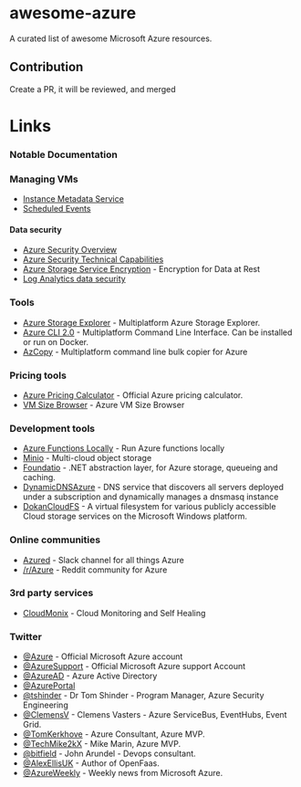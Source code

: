 # awesome-azure
A curated list of awesome Microsoft Azure resources.

## Contribution
Create a PR, it will be reviewed, and merged

# Links

### Notable Documentation
### Managing VMs
* [Instance Metadata Service](https://docs.microsoft.com/en-us/azure/virtual-machines/linux/instance-metadata-service)
* [Scheduled Events](https://docs.microsoft.com/en-us/azure/virtual-machines/linux/scheduled-events)
#### Data security
* [Azure Security Overview](https://docs.microsoft.com/en-us/azure/security/azure-security)
* [Azure Security Technical Capabilities](https://docs.microsoft.com/en-us/azure/security/azure-security-technical-capabilities)
* [Azure Storage Service Encryption](https://docs.microsoft.com/en-us/azure/storage/common/storage-service-encryption) - Encryption for Data at Rest
* [Log Analytics data security](https://docs.microsoft.com/en-us/azure/log-analytics/log-analytics-security)

### Tools
* [Azure Storage Explorer](https://azure.microsoft.com/en-us/features/storage-explorer/) - Multiplatform Azure Storage Explorer.
* [Azure CLI 2.0](https://docs.microsoft.com/en-us/cli/azure/install-azure-cli?view=azure-cli-latest) - Multiplatform Command Line Interface. Can be installed or run on Docker.
* [AzCopy](https://docs.microsoft.com/en-us/azure/storage/common/storage-use-azcopy) - Multiplatform command line bulk copier for Azure

### Pricing tools
* [Azure Pricing Calculator](https://azure.microsoft.com/en-gb/pricing/calculator/) - Official Azure pricing calculator.
* [VM Size Browser](http://vmsizebrowser.azurewebsites.net/) - Azure VM Size Browser

### Development tools
* [Azure Functions Locally](https://docs.microsoft.com/en-us/azure/azure-functions/functions-run-local) - Run Azure functions locally
* [Minio](https://www.minio.io/) - Multi-cloud object storage
* [Foundatio](https://github.com/FoundatioFx/Foundatio) - .NET abstraction layer, for Azure storage, queueing and caching.
* [DynamicDNSAzure](https://github.com/ivanthelad/dynamicdnsazure) - DNS service that discovers all servers deployed under a subscription and dynamically manages a dnsmasq instance
* [DokanCloudFS](https://github.com/viciousviper/DokanCloudFS) - A virtual filesystem for various publicly accessible Cloud storage services on the Microsoft Windows platform.

### Online communities
* [Azured](http://azured.io/) - Slack channel for all things Azure
* [/r/Azure](https://www.reddit.com/r/AZURE/) - Reddit community for Azure

### 3rd party services
* [CloudMonix](http://www.cloudmonix.com/) - Cloud Monitoring and Self Healing

### Twitter
* [@Azure](https://twitter.com/Azure) - Official Microsoft Azure account
* [@AzureSupport](https://twitter.com/AzureSupport) - Official Microsoft Azure support Account
* [@AzureAD](https://twitter.com/azuread) - Azure Active Directory
* [@AzurePortal](https://twitter.com/AzurePortal)
* [@tshinder](https://twitter.com/tshinder) - Dr Tom Shinder - Program Manager, Azure Security Engineering
* [@ClemensV](https://twitter.com/clemensv) - Clemens Vasters - Azure ServiceBus, EventHubs, Event Grid.
* [@TomKerkhove](https://twitter.com/TomKerkhove) - Azure Consultant, Azure MVP.
* [@TechMike2kX](https://twitter.com/TechMike2kX) - Mike Marin, Azure MVP.
* [@bitfield](https://twitter.com/bitfield) - John Arundel - Devops consultant.
* [@AlexEllisUK](https://twitter.com/alexellisuk) - Author of OpenFaas.
* [@AzureWeekly](https://twitter.com/AzureWeekly) - Weekly news from Microsoft Azure.
